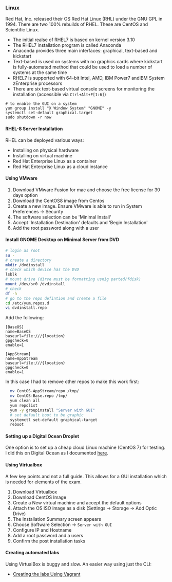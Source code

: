 ### Linux

Red Hat, Inc. released their OS Red Hat Linux (RHL) under the GNU GPL in 1994. There are two 100% rebuilds of RHEL. These are CentOS and Scientific Linux. 

* The initial realse of RHEL7 is based on kernel version 3.10
* The RHEL7 installation program is called Anaconda
* Anaconda provides three main interfaces: graphical, text-based and kickstart
* Text-based is used on systems with no graphics cards where kickstart is fully-automated method that could be used to load a number of systems at the same time 
* RHEL7 is supported with 64-bit Intel, AMD, IBM Power7 andIBM System zEnterprise processors
* There are six text-based virtual console screens for monitoring the installation (accessible via `Ctrl+Alt+F[1:6]`)

```
# to enable the GUI on a system 
yum group install "X Window System" "GNOME" -y
systemctl set-default graphical.target
sudo shutdown -r now
```

#### RHEL-8 Server Installation

RHEL can be deployed various ways:
* Installing on physical hardware
* Installing on virtual machine
* Red Hat Enterprise Linux as a container
* Red Hat Enterprise Linux as a cloud instance

#### Using VMware

1. Download VMware Fusion for mac and choose the free license for 30 days option
2. Download the CentOS8 image from Centos
3. Create a new image. Ensure VMware is able to run in System Preferences -> Security
4. The software selection can be 'Minimal Install'
5. Accept 'Installation Destination' defaults and 'Begin Installation'
6. Add the root password along with a user

#### Install GNOME Desktop on Minimal Server from DVD 

```bash
# login as root
su -
# create a directory
mkdir /dvdinstall
# check which device has the DVD
lsblk
# mount drive (dirve must be formatting usnig parted/fdisk)
mount /dev/sr0 /dvdinstall
# check 
df -h
# go to the repo defintion and create a file
cd /etc/yum.repos.d
vi dvdinstall.repo
```

Add the following:

```
[BaseOS]
name=BaseOS
baseurl=file:///{location}
gpgcheck=0
enable=1

[AppStream]
name=AppStream
baseurl=file:///{location}
gpgcheck=0
enable=1
```

In this case I had to remove other repos to make this work first:

```bash
  mv CentOS-AppStream/repo /tmp/
  mv CentOS-Base.repo /tmp/
  yum clean all
  yum repolist
  yum -y groupinstall "Server with GUI"
  # set default boot to be graphic
  systemctl set-default graphical-target
  reboot
```

#### Setting up a Digital Ocean Droplet

One option is to set up a cheap cloud Linux machine (CentOS 7) for testing. I did this on Digital Ocean as I documented [here](https://morsonluke.github.io/projects/droplet/).

#### Using Virtualbox

A few key points and not a full guide. This allows for a GUI installation which is needed for elements of the exam.

1. Download Virtualbox
2. Download CentOS Image
3. Create a New virtual machine and accept the default options
3. Attach the OS ISO image as a disk (Settings -> Storage -> Add Optic Drive)
4. The Installation Summary screen appears
5. Choose Software Selection -> `Server with GUI`
6. Configure IP and Hostname 
7. Add a root password and a users
8. Confirm the post installation tasks

#### Creating automated labs

Using VirtualBox is buggy and slow. An easier way using just the CLI:

* [Creating the labs Using Vagrant](https://github.com/AnwarYagoub/RHCSA-RHCE-Lab-Environment)